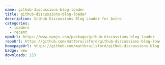 ```yaml
---
name: github-discussions-blog-loader
title: github-discussions-blog-loader
description: GitHub Discussions Blog Loader for Astro
categories:
  - loaders
  - recent
npmUrl: https://www.npmjs.com/package/github-discussions-blog-loader
repoUrl: https://github.com/mattbrailsford/github-discussions-blog-loader
homepageUrl: https://github.com/mattbrailsford/github-discussions-blog-loader
badge: new
downloads: 153
---
```

